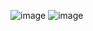 ![image](https://github.com/Milosz-O/cmssw/assets/78081338/996682d2-93d9-40ce-a6ea-ba8c2a856c55)
![image](https://github.com/Milosz-O/cmssw/assets/78081338/cf534757-b633-478f-afc2-ab4b951ad88e)
